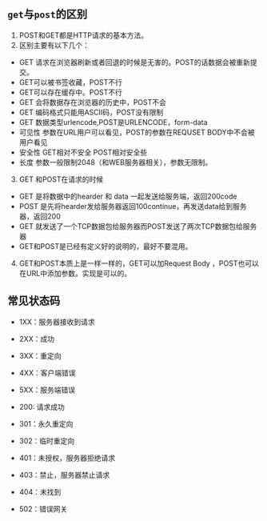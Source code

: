 ## `get`与`post`的区别
1. POST和GET都是HTTP请求的基本方法。
2. 区别主要有以下几个：
  - GET 请求在浏览器刷新或者回退的时候是无害的。POST的话数据会被重新提交。
  - GET可以被书签收藏，POST不行
  - GET可以存在缓存中。POST不行
  - GET 会将数据存在浏览器的历史中，POST不会
  - GET 编码格式只能用ASCII码，POST没有限制
  - GET 数据类型urlencode,POST是URLENCODE，form-data
  - 可见性 参数在URL用户可以看见，POST的参数在REQUSET BODY中不会被用户看见
  - 安全性 GET相对不安全 POST相对安全些
  - 长度 参数一般限制2048（和WEB服务器相关），参数无限制。
3. GET 和POST在请求的时候
  - GET 是将数据中的hearder 和 data 一起发送给服务端，返回200code
  - POST 是先将hearder发给服务器返回100continue，再发送data给到服务器，返回200
  - GET 就发送了一个TCP数据包给服务器而POST发送了两次TCP数据包给服务器
  - GET和POST是已经有定义好的说明的，最好不要混用。
4. GET和POST本质上是一样一样的，GET可以加Request Body ，POST也可以在URL中添加参数。实现是可以的。


## 常见状态码
- 1XX：服务器接收到请求
- 2XX：成功
- 3XX：重定向
- 4XX：客户端错误
- 5XX：服务端错误


- 200: 请求成功
- 301：永久重定向
- 302：临时重定向
- 401：未授权，服务器拒绝请求
- 403：禁止，服务器禁止请求
- 404：未找到
- 502：错误网关